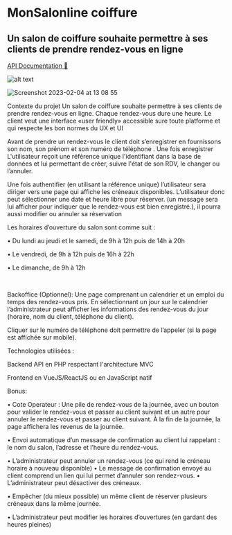 # MonSalonline coiffure

## Un salon de coiffure souhaite permettre à ses clients de prendre rendez-vous en ligne

[API Documentation 💌](https://documenter.getpostman.com/view/22002647/2s935iv6ja)

![alt text](https://simplonline.co/_next/image?url=https%3A%2F%2Fsimplonline-v3-prod.s3.eu-west-3.amazonaws.com%2Fmedia%2Fimage%2Fpng%2F42bee9c2-2aad-4eb9-8c9a-82d6d260b828.png&w=1280&q=75 "Logo Title Text 1")

![Screenshot 2023-02-04 at 13 08 55](https://user-images.githubusercontent.com/86893073/216766880-f342df00-67c7-40b8-8b35-3ff6bcdc3c02.png)


Contexte du projet
Un salon de coiffure souhaite permettre à ses clients de prendre rendez-vous en ligne. Chaque rendez-vous dure une heure. Le client veut une interface «user friendly» accessible sure toute platforme et qui respecte les bon normes du UX et UI

Avant de prendre un rendez-vous le client doit s’enregistrer en fournissons son nom, son prénom et son numéro de téléphone . Une fois enregistrer L'utilisateur reçoit une référence unique l'identifiant dans la base de données et lui permettant de créer, suivre l'état de son RDV, le changer ou l’annuler.

Une fois authentifier (en utilisant la référence unique) l’utilisateur sera diriger vers une page qui affiche les créneaux disponibles. L’utilisateur donc peut sélectionner une date et heure libre pour réserver. (un message sera lui afficher pour indiquer que le rendez-vous est bien enregistré.), il pourra aussi modifier ou annuler sa réservation

Les horaires d’ouverture du salon sont comme suit :

• Du lundi au jeudi et le samedi, de 9h à 12h puis de 14h à 20h

• Le vendredi, de 9h à 12h puis de 16h à 22h

• Le dimanche, de 9h à 12h

​

Backoffice (Optionnel): Une page comprenant un calendrier et un emploi du temps des rendez-vous pris. En sélectionnant un jour sur le calendrier l’administrateur peut afficher les informations des rendez-vous du jour (horaire, nom du client, téléphone du client).

Cliquer sur le numéro de téléphone doit permettre de l’appeler (si la page est affichée sur mobile).

Technologies utilisées :

Backend API en PHP respectant l'architecture MVC

Frontend en VueJS/ReactJS ou en JavaScript natif

Bonus:

• Cote Operateur : Une pile de rendez-vous de la journée, avec un bouton pour valider le rendez-vous et passer au client suivant et un autre pour annuler le rendez-vous et passer au client suivant. À la fin de la journée, la page affichera les revenus de la journée.

• Envoi automatique d’un message de confirmation au client lui rappelant : le nom du salon, l’adresse et l’heure du rendez-vous.

• L’administrateur peut annuler un rendez-vous (ce qui rend le créneau horaire à nouveau disponible) • Le message de confirmation envoyé au client comprend un lien qui lui permet d’annuler son rendez-vous. • L’administrateur peut désactiver des créneaux.

• Empêcher (du mieux possible) un même client de réserver plusieurs créneaux dans la même journée.

• L’administrateur peut modifier les horaires d’ouvertures (en gardant des heures pleines)
